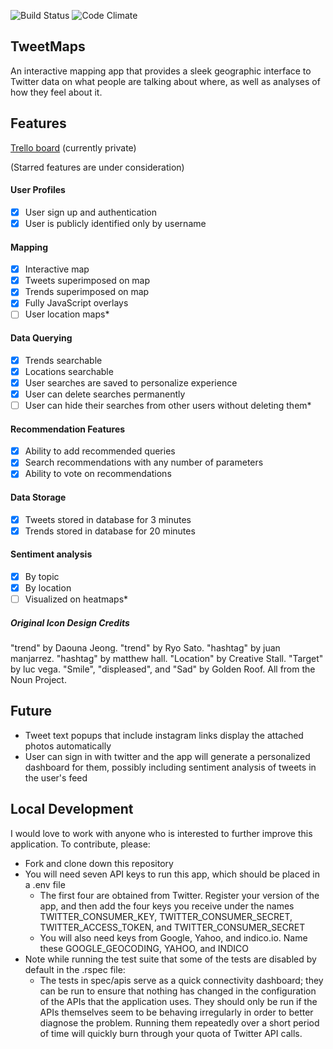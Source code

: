 ![Build Status](https://codeship.com/projects/c042def0-4cf7-0133-5535-566112b803ab/status?branch=master)
![Code Climate](https://codeclimate.com/github/nathanielltaylor/trend-map.png)

## TweetMaps

An interactive mapping app that provides a sleek geographic interface to Twitter data on what people are talking about where, as well as analyses of how they feel about it.

## Features

[Trello board](https://trello.com/b/PmEn0OA2/trend-map) (currently private)

(Starred features are under consideration)

#### User Profiles
- [X] User sign up and authentication
- [X] User is publicly identified only by username

#### Mapping
- [X] Interactive map
- [X] Tweets superimposed on map
- [X] Trends superimposed on map
- [X] Fully JavaScript overlays
- [ ] User location maps*

#### Data Querying
- [X] Trends searchable
- [X] Locations searchable
- [X] User searches are saved to personalize experience
- [X] User can delete searches permanently
- [ ] User can hide their searches from other users without deleting them*

#### Recommendation Features
- [X] Ability to add recommended queries
- [X] Search recommendations with any number of parameters
- [X] Ability to vote on recommendations

#### Data Storage
- [X] Tweets stored in database for 3 minutes
- [X] Trends stored in database for 20 minutes

#### Sentiment analysis
- [X] By topic
- [X] By location
- [ ] Visualized on heatmaps*

##### Original Icon Design Credits
"trend" by Daouna Jeong. "trend" by Ryo Sato. "hashtag" by juan manjarrez. "hashtag" by matthew hall. "Location" by Creative Stall. "Target" by luc vega. "Smile", "displeased", and "Sad" by Golden Roof. All from the Noun Project.

## Future
- Tweet text popups that include instagram links display the attached photos automatically
- User can sign in with twitter and the app will generate a personalized dashboard for them, possibly including sentiment analysis of tweets in the user's feed

## Local Development

I would love to work with anyone who is interested to further improve this application. To contribute, please:
- Fork and clone down this repository
- You will need seven API keys to run this app, which should be placed in a .env file
  - The first four are obtained from Twitter. Register your version of the app, and then add the four keys you receive under the names TWITTER_CONSUMER_KEY, TWITTER_CONSUMER_SECRET, TWITTER_ACCESS_TOKEN, and TWITTER_CONSUMER_SECRET
  - You will also need keys from Google, Yahoo, and indico.io. Name these GOOGLE_GEOCODING, YAHOO, and INDICO
- Note while running the test suite that some of the tests are disabled by default in the .rspec file:
  - The tests in spec/apis serve as a quick connectivity dashboard; they can be run to ensure that nothing has changed in the configuration of the APIs that the application uses. They should only be run if the APIs themselves seem to be behaving irregularly in order to better diagnose the problem. Running them repeatedly over a short period of time will quickly burn through your quota of Twitter API calls.
